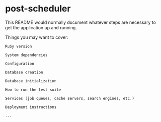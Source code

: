 # post-scheduler
This README would normally document whatever steps are necessary to get the application up and running.

Things you may want to cover:

    Ruby version

    System dependencies

    Configuration

    Database creation

    Database initialization
  
    How to run the test suite

    Services (job queues, cache servers, search engines, etc.)

    Deployment instructions

    ...
